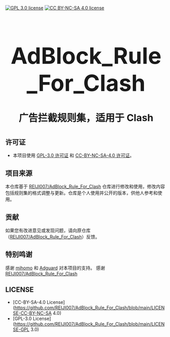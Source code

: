 [![GPL 3.0 license](https://img.shields.io/badge/License-GPL%20v3-blue.svg)](https://github.com/REIJI007/AdBlock_Rule_For_Clash/blob/main/LICENSE-GPL%203.0)
[![CC BY-NC-SA 4.0 license](https://img.shields.io/badge/License-CC%20BY--NC--SA%204.0-lightgrey.svg)](https://github.com/REIJI007/AdBlock_Rule_For_Clash/blob/main/LICENSE-CC-BY-NC-SA%204.0)

<h1 align="center" style="font-size: 70px; margin-bottom: 20px;">AdBlock_Rule_For_Clash</h1>

<h2 align="center" style="font-size: 30px; margin-bottom: 40px;">广告拦截规则集，适用于 Clash</h2>

## 许可证
- 本项目使用 [GPL-3.0 许可证](https://github.com/Ayimlu/AdBlock_Rule_For_Clash/blob/main/LICENSE-GPL%203.0) 和 [CC-BY-NC-SA-4.0 许可证](https://github.com/REIJI007/AdBlock_Rule_For_Clash/blob/main/LICENSE-CC-BY-NC-SA%204.0)。

## 项目来源
本仓库基于 [REIJI007/AdBlock_Rule_For_Clash](https://github.com/REIJI007/AdBlock_Rule_For_Clash) 仓库进行修改和使用，修改内容包括规则集的格式调整与更新。仓库是个人使用并公开的版本，供他人参考和使用。

## 贡献

如果您有改进意见或发现问题，请向原仓库（[REIJI007/AdBlock_Rule_For_Clash](https://github.com/REIJI007/AdBlock_Rule_For_Clash)）反馈。

## 特别鸣谢

感谢 [mihomo](https://github.com/MetaCubeX/mihomo) 和 [Adguard](https://github.com/AdguardTeam/AdGuardFilters) 对本项目的支持。
感谢 [REIJI007/AdBlock_Rule_For_Clash](https://github.com/REIJI007/AdBlock_Rule_For_Clash) 

## LICENSE

- [CC-BY-SA-4.0 License](https://github.com/REIJI007/AdBlock_Rule_For_Clash/blob/main/LICENSE-CC-BY-NC-SA 4.0)
- [GPL-3.0 License](https://github.com/REIJI007/AdBlock_Rule_For_Clash/blob/main/LICENSE-GPL 3.0)
